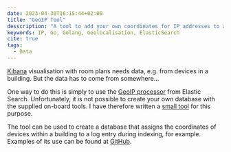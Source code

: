```yaml
---
date: 2023-04-30T16:15:44+02:00
title: "GeoIP Tool"
desscription: "A tool to add your own coordinates for IP addresses to an ElasticSearch index, for indoor navigation"
keywords: IP, Go, Golang, Geolocalisation, ElasticSearch
cite: true
tags:
  - Data
---
```


[Kibana](https://www.elastic.co/de/kibana) visualisation with room plans needs data, e.g. from devices in a building. But the data has to come from somewhere...
<!--more-->

One way to do this is simply to use the [GeoIP processor](https://www.elastic.co/guide/en/elasticsearch/reference/current/geoip-processor.html) from Elastic Search. Unfortunately, it is not possible to create your own database with the supplied on-board tools. I have therefore written a [small tool](https://github.com/cmahnke/geoip-tool) for this purpose.

The tool can be used to create a database that assigns the coordinates of devices within a building to a log entry during indexing, for example. Examples of its use can be found at [GitHub](https://github.com/cmahnke/geoip-tool).
